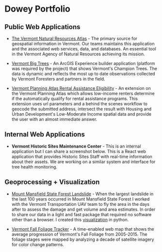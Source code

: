 # Dowey Portfolio

## Public Web Applications
- [The Vermont Natural Resources Atlas](https://anrmaps.vermont.gov/websites/anra5/) - The primary source for geospatial information in Vermont. Our teams maintains this application and the associated web services, data, and databases. An essential tool in the Vermont Agency of Natural Resources achieving its mission.

- [Vermont Big Trees](https://experience.arcgis.com/experience/7637f5256b65454aa123e0c631f1f46a/page/Map/) - An ArcGIS Experience builder application (platform was required by the project) that shows Vermont's Champion Trees. The data is dynamic and reflects the most up to date observations collected by Vermont Foresters and partners in the field.

- [Vermont Planning Atlas Rental Assistance Eligibility](https://maps.vermont.gov/ACCD/Html5Viewer/index.html?viewer=PlanningAtlas&layerTheme=rental%20assistance%20eligibility&runWorkflow=Rental%20Assistance%20Eligibility) - An extension on the Vermont Planning Atlas which allows low-income renters determine if the automatically qualify for rental assistance programs. This extension uses url parameters and a behind the scenes workflow to geocode the submitted address, intersect the result with Housing and Urban Development's Low-Moderate Income spatial data and provide the user with an almost immediate answer.

## Internal Web Applications
- **Vermont Historic Sites Maintenance Center** - This is an internal application but I can share a screenshot below. This is a React web application that provides Historic Sites Staff with real-time information about their assets. We are working on a similar system and interface for tree health monitoring.

## Geoprocessing + Visualization
- [Mount Mansfield State Forest Landslide](https://github.com/CDowey/CottonBrookLandslide) - When the largest landslide in the last 100 years occurred in Mount Mansfield State Forest I worked with the Vermont Transportation UAV team to fly the area in the days after to assess the damage and get volume and area estimates. In order to share our data in a light and fast package that required no software other than a browser. I created this [visualization](https://cdowey.github.io/CottonBrookLandslide/) in python.

- [Vermont Fall Foliage Tracker](https://accd.maps.arcgis.com/apps/TimeAware/index.html?appid=c6067d30fae846a18522fec0bcc75d1e) - A time-enabled web map that shows the average progression of Vermont's Fall Foliage from 2005-2015. The foliage stages were mapped by analyzing a decade of satellite imagery for color change patterns.
